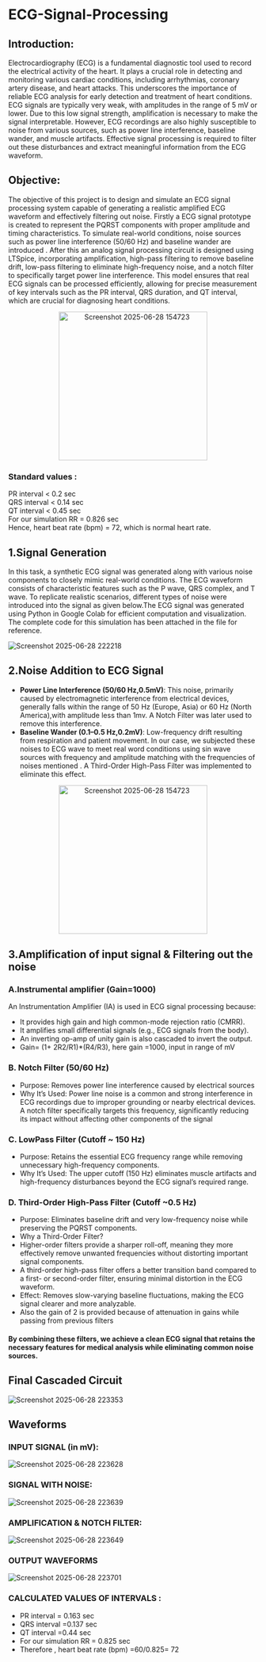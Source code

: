 # ECG-Signal-Processing
## Introduction:

Electrocardiography (ECG) is a fundamental diagnostic tool used to record the electrical activity of the heart. It plays a crucial role in detecting and monitoring various cardiac conditions, including arrhythmias, coronary artery disease, and heart attacks. This underscores the importance of reliable ECG analysis for early detection and treatment of heart conditions.
ECG signals are typically very weak, with amplitudes in the range of 5 mV or lower. Due to this low signal strength, amplification is necessary to make the signal interpretable. However, ECG recordings are also highly susceptible to noise from various sources, such as power line interference, baseline wander, and muscle artifacts. Effective signal processing is required to filter out these disturbances and extract meaningful information from the ECG waveform.

## Objective:
The objective of this project is to design and simulate an ECG signal processing system capable of generating a realistic amplified ECG waveform and effectively filtering out noise. Firstly a  ECG signal prototype is created to represent the PQRST components with proper amplitude and timing characteristics. To simulate real-world conditions, noise sources such as power line interference (50/60 Hz) and baseline wander are introduced . After this an analog signal processing circuit is designed using LTSpice, incorporating amplification, high-pass filtering to remove baseline drift, low-pass filtering to eliminate high-frequency noise, and a notch filter to specifically target power line interference. This model ensures that real ECG signals can be processed efficiently, allowing for precise measurement of key intervals such as the PR interval, QRS duration, and QT interval, which are crucial for diagnosing heart conditions.

<p align="center">
  <img src="https://github.com/user-attachments/assets/87b50219-4149-498c-a139-54f061fd0945" 
       alt="Screenshot 2025-06-28 154723" 
       width="300"/>  
  
### Standard values :  
PR interval < 0.2 sec  <br>
QRS interval < 0.14 sec  <br>
QT interval < 0.45 sec  <br>
For our simulation RR = 0.826 sec  <br>
Hence, heart beat rate (bpm) = 72, which is normal heart rate.

## 1.Signal Generation 
In this task, a synthetic ECG signal was generated along with various noise components to closely mimic real-world conditions. The ECG waveform consists of characteristic features such as the P wave, QRS complex, and T wave. To replicate realistic scenarios, different types of noise were introduced into the signal as given below.The ECG signal was generated using Python in Google Colab for efficient computation and visualization. The complete code for this simulation has been attached in the file for reference.

![Screenshot 2025-06-28 222218](https://github.com/user-attachments/assets/19bf6141-0097-4378-b211-baba03fdb960)

## 2.Noise Addition to ECG Signal 
* **Power Line Interference (50/60 Hz,0.5mV)**: This noise, primarily caused by electromagnetic interference from electrical devices, generally falls within the range of 50 Hz (Europe, Asia) or 60 Hz (North America),with amplitude less than 1mv. A Notch Filter was later used to remove this interference.
* **Baseline Wander (0.1–0.5 Hz,0.2mV)**: Low-frequency drift resulting from respiration and patient movement. In our case, we subjected these noises to ECG wave to meet real word conditions using sin wave sources with frequency and amplitude matching with the frequencies of noises mentioned . A Third-Order High-Pass Filter was implemented to eliminate this effect.
<p align="center">
  <img src="https://github.com/user-attachments/assets/8b9e381b-2820-4530-88f0-d7cbae6c4688" 
       alt="Screenshot 2025-06-28 154723" 
       width="300"/>  
  
 ## 3.Amplification of input signal & Filtering out the noise 
 ###   A.Instrumental amplifier (Gain=1000)
 An Instrumentation Amplifier (IA) is used in ECG signal processing because:
* It provides high gain and high common-mode rejection ratio (CMRR).
* It amplifies small differential signals (e.g., ECG signals from the body).
* An inverting op-amp of unity gain is also cascaded to invert the output.
* Gain= (1+ 2R2/R1)*(R4/R3), here gain =1000, input in range of mV

### B. Notch Filter (50/60 Hz)
* Purpose: Removes power line interference caused by electrical sources 
* Why It’s Used: Power line noise is a common and strong interference in ECG recordings due to improper grounding or nearby electrical devices. A notch filter specifically    targets this frequency, significantly reducing its impact without affecting other components of the signal

### C. LowPass Filter (Cutoff ~ 150 Hz)
* Purpose: Retains the essential ECG frequency range while removing unnecessary high-frequency components.
* Why It’s Used: The upper cutoff (150 Hz) eliminates muscle artifacts and high-frequency disturbances beyond the ECG signal’s required range.

### D. Third-Order High-Pass Filter (Cutoff ~0.5 Hz)
* Purpose: Eliminates baseline drift and very low-frequency noise while preserving the PQRST components.
* Why a Third-Order Filter?
* Higher-order filters provide a sharper roll-off, meaning they more effectively remove unwanted frequencies without distorting important signal components.
* A third-order high-pass filter offers a better transition band compared to a first- or second-order filter, ensuring minimal distortion in the ECG waveform.
* Effect: Removes slow-varying baseline fluctuations, making the ECG signal clearer and more analyzable.
* Also the gain of 2 is provided because of  attenuation in gains while passing from previous filters 

#### By combining these filters, we achieve a clean ECG signal that retains the necessary features for medical analysis while eliminating common noise sources.

## Final Cascaded Circuit 
![Screenshot 2025-06-28 223353](https://github.com/user-attachments/assets/9bf3b7b4-d8df-45c9-a03c-99dd4c3e3f8d)

## Waveforms
### INPUT SIGNAL (in mV):
![Screenshot 2025-06-28 223628](https://github.com/user-attachments/assets/22f32034-5d1a-487d-b5a3-0ca792af5487)

### SIGNAL WITH NOISE:
![Screenshot 2025-06-28 223639](https://github.com/user-attachments/assets/a935121e-bf6f-4357-8b1d-0c1f042c401a)

### AMPLIFICATION & NOTCH FILTER:
![Screenshot 2025-06-28 223649](https://github.com/user-attachments/assets/14db6b52-2ad6-4daf-a193-23c92342e9c2)


### OUTPUT WAVEFORMS
![Screenshot 2025-06-28 223701](https://github.com/user-attachments/assets/9531acd3-3499-435b-99b6-ba2fb7ed96d1)

### CALCULATED VALUES OF INTERVALS :
* PR interval = 0.163 sec
* QRS interval =0.137 sec
* QT interval =0.44 sec
* For our simulation RR = 0.825 sec
* Therefore , heart beat rate (bpm) =60/0.825= 72 


